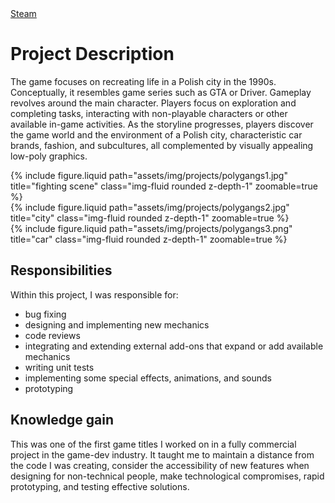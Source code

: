 <div class="links">
   <a href="https://store.steampowered.com/app/1480060/Poly_Gangs/" class="btn btn-amber btn-sm z-depth-0" role="button">Steam <i class="fab fa-steam"></i></a>
</div>

# Project Description

The game focuses on recreating life in a Polish city in the 1990s. Conceptually, it resembles game series such as GTA or Driver. Gameplay revolves around the main character. Players focus on exploration and completing tasks, interacting with non-playable characters or other available in-game activities. As the storyline progresses, players discover the game world and the environment of a Polish city, characteristic car brands, fashion, and subcultures, all complemented by visually appealing low-poly graphics.

<div class="row">
    <div class="col-sm mt-3 mt-md-0">
        {% include figure.liquid path="assets/img/projects/polygangs1.jpg" title="fighting scene" class="img-fluid rounded z-depth-1" zoomable=true %}
    </div>
     <div class="col-sm mt-3 mt-md-0">
        {% include figure.liquid  path="assets/img/projects/polygangs2.jpg" title="city" class="img-fluid rounded z-depth-1" zoomable=true %}
    </div>
    <div class="col-sm mt-3 mt-md-0">
        {% include figure.liquid path="assets/img/projects/polygangs3.png" title="car" class="img-fluid rounded z-depth-1" zoomable=true %}
    </div>
</div>

## Responsibilities

Within this project, I was responsible for:
- bug fixing
- designing and implementing new mechanics
- code reviews
- integrating and extending external add-ons that expand or add available mechanics
- writing unit tests
- implementing some special effects, animations, and sounds
- prototyping

## Knowledge gain

This was one of the first game titles I worked on in a fully commercial project in the game-dev industry. It taught me to maintain a distance from the code I was creating, consider the accessibility of new features when designing for non-technical people, make technological compromises, rapid prototyping, and testing effective solutions.